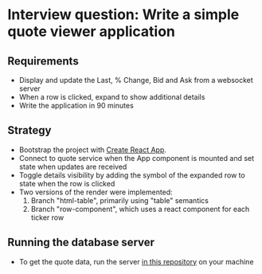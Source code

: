 # Interview question: Write a simple quote viewer application

## Requirements
  - Display and update the Last, % Change, Bid and Ask from a websocket server
  - When a row is clicked, expand to show additional details
  - Write the application in 90 minutes
  
## Strategy
  - Bootstrap the project with [Create React App](https://github.com/facebook/create-react-app).
  - Connect to quote service when the App component is mounted and set state when updates are received
  - Toggle details visibility by adding the symbol of the expanded row to state when the row is clicked
  - Two versions of the render were implemented:
    1. Branch "html-table", primarily using "table" semantics
    2. Branch "row-component", which uses a react component for each ticker row

     
## Running the database server
  - To get the quote data, run the server [in this repository](https://github.com/Orangecat32/simple-quote-server) on your machine  
